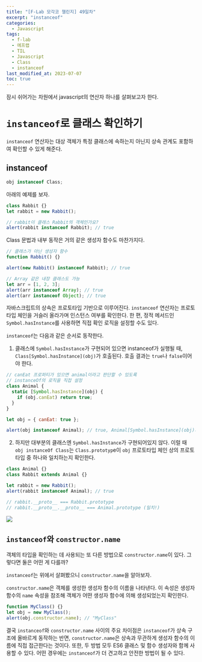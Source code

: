 ```yaml
---
title: "[F-Lab 모각코 챌린지] 49일차"
excerpt: "instanceof"
categories:
  - Javascript
tags:
  - f-lab
  - 에프랩
  - TIL
  - Javascript
  - Class
  - instanceof
last_modified_at: 2023-07-07
toc: true
---
```


잠시 쉬어가는 차원에서 javascript의 연산자 하나를 살펴보고자 한다.

# `instanceof`로 클래스 확인하기

`instanceof` 연산자는 대상 객체가 특정 클래스에 속하는지 아닌지 상속 관계도 포함하여 확인할 수 있게 해준다.

## instanceof

```javascript
obj instanceof Class;
```

아래의 예제를 보자.

```javascript
class Rabbit {}
let rabbit = new Rabbit();

// rabbit이 클래스 Rabbit의 객체인가요?
alert(rabbit instanceof Rabbit); // true
```

Class 문법과 내부 동작은 거의 같은 생성자 함수도 마찬가지다.

```javascript
// 클래스가 아닌 생성자 함수
function Rabbit() {}

alert(new Rabbit() instanceof Rabbit); // true

// Array 같은 내장 클래스도 가능
let arr = [1, 2, 3];
alert(arr instanceof Array); // true
alert(arr instanceof Object); // true
```

자바스크립트의 상속은 프로토타입 기반으로 이루어진다. `instanceof` 연산자는 프로토타입 체인을 거슬러 올라가며 인스턴스 여부를 확인한다. 한 편, 정적 메서드인 `Symbol.hasInstance`를 사용하면 직접 확인 로직을 설정할 수도 있다.

`instanceof`는 다음과 같은 순서로 동작한다.

1. 클래스에 `Symbol.hasInstance`가 구현되어 있으면 instanceof가 실행될 때, `Class[Symbol.hasInstance](obj)`가 호출된다. 호출 결과는 `true`나 `false`이어야 한다.

```javascript
// canEat 프로퍼티가 있으면 animal이라고 판단할 수 있도록
// instanceOf의 로직을 직접 설정
class Animal {
  static [Symbol.hasInstance](obj) {
    if (obj.canEat) return true;
  }
}

let obj = { canEat: true };

alert(obj instanceof Animal); // true, Animal[Symbol.hasInstance](obj)가 호출됨
```

2. 하지만 대부분의 클래스엔 `Symbol.hasInstance`가 구현되어있지 않다. 이럴 때 `obj instanceOf Class`는 `Class.prototyp`e이 `obj` 프로토타입 체인 상의 프로토타입 중 하나와 일치하는지 확인한다.

```javascript
class Animal {}
class Rabbit extends Animal {}

let rabbit = new Rabbit();
alert(rabbit instanceof Animal); // true

// rabbit.__proto__ === Rabbit.prototype
// rabbit.__proto__.__proto__ === Animal.prototype (일치!)
```

![](https://ko.javascript.info/article/instanceof/instanceof.svg)

## `instanceof`와 `constructor.name`

객체의 타입을 확인하는 데 사용되는 또 다른 방법으로 `constructor.name`이 있다. 그렇다면 둘은 어떤 게 다를까?

`instanceof`는 위에서 살펴봤으니 `constructor.name`을 알아보자.

`constructor.name`은 객체를 생성한 생성자 함수의 이름을 나타낸다. 이 속성은 생성자 함수의 `name` 속성을 참조해 객체가 어떤 생성자 함수에 의해 생성되었는지 확인한다.

```javascript
function MyClass() {}
let obj = new MyClass();
alert(obj.constructor.name); // "MyClass"
```

결국 `instanceof`와 `constructor.name` 사이의 주요 차이점은 `instanceof`가 상속 구조에 올바르게 동작하는 반면, `constructor.name`은 상속과 무관하게 생성자 함수의 이름에 직접 접근한다는 것이다. 또한, 두 방법 모두 ES6 클래스 및 함수 생성자와 함께 사용할 수 있다. 어떤 경우에는 `instanceof`가 더 견고하고 안전한 방법이 될 수 있다.
